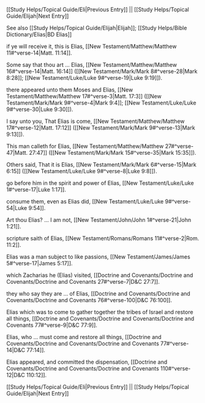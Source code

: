 [[Study Helps/Topical Guide/Eli|Previous Entry]]  ||  [[Study Helps/Topical Guide/Elijah|Next Entry]]

 See also [[Study Helps/Topical Guide/Elijah|Elijah]]; [[Study Helps/Bible Dictionary/Elias|BD Elias]]

 if ye will receive it, this is Elias, [[New Testament/Matthew/Matthew 11#^verse-14|Matt. 11:14]].

 Some say that thou art ... Elias, [[New Testament/Matthew/Matthew 16#^verse-14|Matt. 16:14]] ([[New Testament/Mark/Mark 8#^verse-28|Mark 8:28]]; [[New Testament/Luke/Luke 9#^verse-19|Luke 9:19]]).

 there appeared unto them Moses and Elias, [[New Testament/Matthew/Matthew 17#^verse-3|Matt. 17:3]] ([[New Testament/Mark/Mark 9#^verse-4|Mark 9:4]]; [[New Testament/Luke/Luke 9#^verse-30|Luke 9:30]]).

 I say unto you, That Elias is come, [[New Testament/Matthew/Matthew 17#^verse-12|Matt. 17:12]] ([[New Testament/Mark/Mark 9#^verse-13|Mark 9:13]]).

 This man calleth for Elias, [[New Testament/Matthew/Matthew 27#^verse-47|Matt. 27:47]] ([[New Testament/Mark/Mark 15#^verse-35|Mark 15:35]]).

 Others said, That it is Elias, [[New Testament/Mark/Mark 6#^verse-15|Mark 6:15]] ([[New Testament/Luke/Luke 9#^verse-8|Luke 9:8]]).

 go before him in the spirit and power of Elias, [[New Testament/Luke/Luke 1#^verse-17|Luke 1:17]].

 consume them, even as Elias did, [[New Testament/Luke/Luke 9#^verse-54|Luke 9:54]].

 Art thou Elias? ... I am not, [[New Testament/John/John 1#^verse-21|John 1:21]].

 scripture saith of Elias, [[New Testament/Romans/Romans 11#^verse-2|Rom. 11:2]].

 Elias was a man subject to like passions, [[New Testament/James/James 5#^verse-17|James 5:17]].

 which Zacharias he (Elias) visited, [[Doctrine and Covenants/Doctrine and Covenants/Doctrine and Covenants 27#^verse-7|D&C 27:7]].

 they who say they are ... of Elias, [[Doctrine and Covenants/Doctrine and Covenants/Doctrine and Covenants 76#^verse-100|D&C 76:100]].

 Elias which was to come to gather together the tribes of Israel and restore all things, [[Doctrine and Covenants/Doctrine and Covenants/Doctrine and Covenants 77#^verse-9|D&C 77:9]].

 Elias, who ... must come and restore all things, [[Doctrine and Covenants/Doctrine and Covenants/Doctrine and Covenants 77#^verse-14|D&C 77:14]].

 Elias appeared, and committed the dispensation, [[Doctrine and Covenants/Doctrine and Covenants/Doctrine and Covenants 110#^verse-12|D&C 110:12]].

[[Study Helps/Topical Guide/Eli|Previous Entry]]  ||  [[Study Helps/Topical Guide/Elijah|Next Entry]]